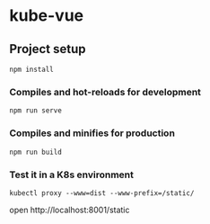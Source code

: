 # kube-vue

## Project setup
```
npm install
```

### Compiles and hot-reloads for development
```
npm run serve
```

### Compiles and minifies for production
```
npm run build
```

### Test it in a K8s environment
```
kubectl proxy --www=dist --www-prefix=/static/
```
open http://localhost:8001/static

